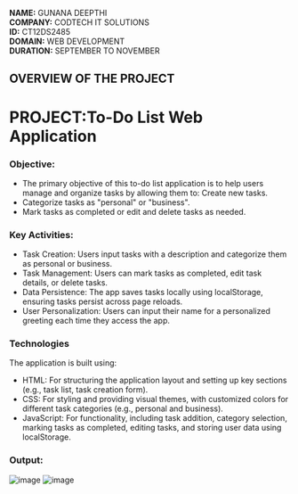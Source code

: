 **NAME:** GUNANA DEEPTHI    
**COMPANY:** CODTECH IT SOLUTIONS    
**ID:** CT12DS2485    
**DOMAIN:** WEB DEVELOPMENT    
**DURATION:** SEPTEMBER TO NOVEMBER    

## OVERVIEW OF THE PROJECT
# PROJECT:To-Do List Web Application

### Objective:
* The primary objective of this to-do list application is to help users manage and organize tasks by allowing them to: Create new tasks.    
* Categorize tasks as "personal" or "business".    
* Mark tasks as completed or edit and delete tasks as needed.    

### Key Activities:
* Task Creation: Users input tasks with a description and categorize them as personal or business.    
* Task Management: Users can mark tasks as completed, edit task details, or delete tasks.    
* Data Persistence: The app saves tasks locally using localStorage, ensuring tasks persist across page reloads.    
* User Personalization: Users can input their name for a personalized greeting each time they access the app.    

### Technologies
The application is built using:    
* HTML: For structuring the application layout and setting up key sections (e.g., task list, task creation form).    
* CSS: For styling and providing visual themes, with customized colors for different task categories (e.g., personal and business).    
* JavaScript: For functionality, including task addition, category selection, marking tasks as completed, editing tasks, and storing user data using localStorage.    

### Output:

![image](https://github.com/user-attachments/assets/0538b4bc-51fb-4da5-8a6d-cae440806a20)
![image](https://github.com/user-attachments/assets/db59ce96-de3b-4d14-ad86-ce48456ed630)

